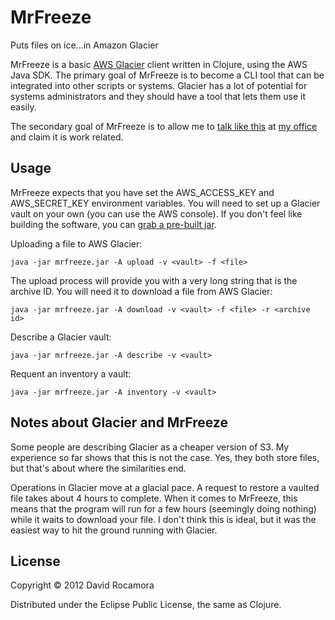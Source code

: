 # MrFreeze

Puts files on ice...in Amazon Glacier

MrFreeze is a basic [AWS Glacier](http://aws.amazon.com/glacier/) client written in Clojure, using the AWS Java SDK. The primary goal of MrFreeze is to become a CLI tool that can be integrated into other scripts or systems. Glacier has a lot of potential for systems administrators and they should have a tool that lets them use it easily.

The secondary goal of MrFreeze is to allow me to [talk like this](http://www.youtube.com/watch?v=SRH-Ywpz1_I) at [my office](http://www.controlgroup.com) and claim it is work related. 

## Usage

MrFreeze expects that you have set the AWS_ACCESS_KEY and AWS_SECRET_KEY environment variables. You will need to set up a Glacier vault on your own (you can use the AWS console). If you don't feel like building the software, you can [grab a pre-built jar](https://github.com/drocamor/MrFreeze/downloads). 

Uploading a file to AWS Glacier:

```java -jar mrfreeze.jar -A upload -v <vault> -f <file>```

The upload process will provide you with a very long string that is the archive ID. You will need it to download a file from AWS Glacier:

```java -jar mrfreeze.jar -A download -v <vault> -f <file> -r <archive id>```

Describe a Glacier vault:

```java -jar mrfreeze.jar -A describe -v <vault>```

Requent an inventory a vault:

```java -jar mrfreeze.jar -A inventory -v <vault>```


## Notes about Glacier and MrFreeze

Some people are describing Glacier as a cheaper version of S3. My experience so far shows that this is not the case. Yes, they both store files, but that's about where the similarities end.

Operations in Glacier move at a glacial pace. A request to restore a vaulted file takes about 4 hours to complete. When it comes to MrFreeze, this means that the program will run for a few hours (seemingly doing nothing) while it waits to download your file. I don't think this is ideal, but it was the easiest way to hit the ground running with Glacier. 

## License

Copyright © 2012 David Rocamora

Distributed under the Eclipse Public License, the same as Clojure.
